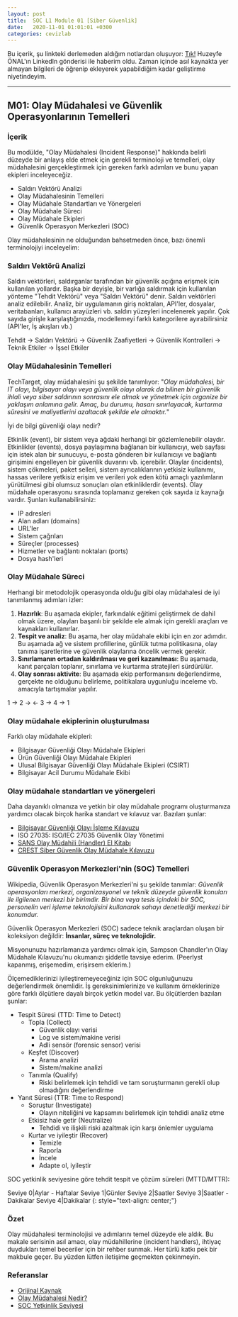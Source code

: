 ```yaml
---
layout: post
title:  SOC L1 Module 01 [Siber Güvenlik]
date:   2020-11-01 01:01:01 +0300
categories: cevizlab
---
```


Bu içerik, şu linkteki derlemeden aldığım notlardan oluşuyor: [Tık!](https://www.chiheb-chebbi.com/) Huzeyfe ÖNAL'ın LinkedIn gönderisi ile haberim oldu. Zaman içinde asıl kaynakta yer almayan bilgileri de öğrenip ekleyerek yapabildiğim kadar geliştirme niyetindeyim.

---

## **M01: Olay Müdahalesi ve Güvenlik Operasyonlarının Temelleri**

### **İçerik**

Bu modülde, "Olay Müdahalesi (Incident Response)" hakkında belirli düzeyde bir anlayış elde etmek için gerekli terminoloji ve temelleri, olay müdahalesini gerçekleştirmek için gereken farklı adımları ve bunu yapan ekipleri inceleyeceğiz.

+ Saldırı Vektörü Analizi
+ Olay Müdahalesinin Temelleri
+ Olay Müdahale Standartları ve Yönergeleri
+ Olay Müdahale Süreci
+ Olay Müdahale Ekipleri
+ Güvenlik Operasyon Merkezleri (SOC)

Olay müdahalesinin ne olduğundan bahsetmeden önce, bazı önemli terminolojiyi inceleyelim:

### **Saldırı Vektörü Analizi**

Saldırı vektörleri, saldırganlar tarafından bir güvenlik açığına erişmek için kullanılan yollardır. Başka bir deyişle, bir varlığa saldırmak için kullanılan yönteme "Tehdit Vektörü" veya "Saldırı Vektörü" denir. Saldırı vektörleri analiz edilebilir. Analiz, bir uygulamanın giriş noktaları, API'ler, dosyalar, veritabanları, kullanıcı arayüzleri vb. saldırı yüzeyleri incelenerek yapılır. Çok sayıda girişle karşılaştığınızda, modellemeyi farklı kategorilere ayırabilirsiniz (API'ler, İş akışları vb.)

Tehdit → Saldırı Vektörü → Güvenlik Zaafiyetleri → Güvenlik Kontrolleri → Teknik Etkiler → İşsel Etkiler

### **Olay Müdahalesinin Temelleri**

TechTarget, olay müdahalesini şu şekilde tanımlıyor: "*Olay müdahalesi, bir IT olayı, bilgisayar olayı veya güvenlik olayı olarak da bilinen bir güvenlik ihlali veya siber saldırının sonrasını ele almak ve yönetmek için organize bir yaklaşım anlamına gelir. Amaç, bu durumu, hasarı sınırlayacak, kurtarma süresini ve maliyetlerini azaltacak şekilde ele almaktır.*"

İyi de bilgi güvenliği olayı nedir?

Etkinlik (event), bir sistem veya ağdaki herhangi bir gözlemlenebilir olaydır. Etkinlikler (events), dosya paylaşımına bağlanan bir kullanıcıyı, web sayfası için istek alan bir sunucuyu, e-posta gönderen bir kullanıcıyı ve bağlantı girişimini engelleyen bir güvenlik duvarını vb. içerebilir. Olaylar (incidents), sistem çökmeleri, paket selleri, sistem ayrıcalıklarının yetkisiz kullanımı, hassas verilere yetkisiz erişim ve verileri yok eden kötü amaçlı yazılımların yürütülmesi gibi olumsuz sonuçları olan etkinliklerdir (events). Olay müdahale operasyonu sırasında toplamanız gereken çok sayıda iz kaynağı vardır. Şunları kullanabilirsiniz:

+ IP adresleri
+ Alan adları (domains)
+ URL'ler
+ Sistem çağrıları
+ Süreçler (processes)
+ Hizmetler ve bağlantı noktaları (ports)
+ Dosya hash'leri

### **Olay Müdahale Süreci**

Herhangi bir metodolojik operasyonda olduğu gibi olay müdahalesi de iyi tanımlanmış adımları izler:

1. **Hazırlık**: Bu aşamada ekipler, farkındalık eğitimi geliştirmek de dahil olmak üzere, olayları başarılı bir şekilde ele almak için gerekli araçları ve kaynakları kullanırlar.
2. **Tespit ve analiz**: Bu aşama, her olay müdahale ekibi için en zor adımdır. Bu aşamada ağ ve sistem profillerine, günlük tutma politikasına, olay tanıma işaretlerine ve güvenlik olaylarına öncelik vermek gerekir.
3. **Sınırlamanın ortadan kaldırılması ve geri kazanılması**: Bu aşamada, kanıt parçaları toplanır, sınırlama ve kurtarma stratejileri sürdürülür.
4. **Olay sonrası aktivite**: Bu aşamada ekip performansını değerlendirme, gerçekte ne olduğunu belirleme, politikalara uygunluğu inceleme vb. amacıyla tartışmalar yapılır.

1 → 2 → ← 3 → 4 → 1

### **Olay müdahale ekiplerinin oluşturulması**

Farklı olay müdahale ekipleri:

+ Bilgisayar Güvenliği Olayı Müdahale Ekipleri
+ Ürün Güvenliği Olayı Müdahale Ekipleri
+ Ulusal Bilgisayar Güvenliği Olayı Müdahale Ekipleri (CSIRT)
+ Bilgisayar Acil Durumu Müdahale Ekibi

### **Olay müdahale standartları ve yönergeleri**

Daha dayanıklı olmanıza ve yetkin bir olay müdahale programı oluşturmanıza yardımcı olacak birçok harika standart ve kılavuz var. Bazıları şunlar:

+ [Bilgisayar Güvenliği Olayı İşleme Kılavuzu](https://nvlpubs.nist.gov/nistpubs/SpecialPublications/NIST.SP.800-61r2.pdf)
+ ISO 27035: ISO/IEC 27035 Güvenlik Olay Yönetimi
+ [SANS Olay Müdahili (Handler) El Kitabı](https://www.sans.org/reading-room/whitepapers/incident/incident-handlers-handbook-33901)
+ [CREST Siber Güvenlik Olay Müdahale Kılavuzu](https://www.crest-approved.org/what-is-cyber-security-incident-response/index.html)

### **Güvenlik Operasyon Merkezleri'nin (SOC) Temelleri**

Wikipedia, Güvenlik Operasyon Merkezleri'ni şu şekilde tanımlar: *Güvenlik operasyonları merkezi, organizasyonel ve teknik düzeyde güvenlik konuları ile ilgilenen merkezi bir birimdir. Bir bina veya tesis içindeki bir SOC, personelin veri işleme teknolojisini kullanarak sahayı denetlediği merkezi bir konumdur.*

Güvenlik Operasyon Merkezleri (SOC) sadece teknik araçlardan oluşan bir koleksiyon değildir: **İnsanlar, süreç ve teknolojidir.**

Misyonunuzu hazırlamanıza yardımcı olmak için, Sampson Chandler'ın Olay Müdahale Kılavuzu'nu okumanızı şiddetle tavsiye ederim. (Peerlyst kapanmış, erişemedim, erişirsem eklerim.)

Ölçemediklerinizi iyileştiremeyeceğiniz için SOC olgunluğunuzu değerlendirmek önemlidir. İş gereksinimlerinize ve kullanım örneklerinize göre farklı ölçütlere dayalı birçok yetkin model var. Bu ölçütlerden bazıları şunlar:

+ Tespit Süresi (TTD: Time to Detect)
  + Topla (Collect)
    + Güvenlik olayı verisi
    + Log ve sistem/makine verisi
    + Adli sensör (forensic sensor) verisi
  + Keşfet (Discover)
    + Arama analizi
    + Sistem/makine analizi
  + Tanımla (Qualify)
    + Riski belirlemek için tehdidi ve tam soruşturmanın gerekli olup olmadığını değerlendirme
+ Yanıt Süresi (TTR: Time to Respond)
  + Soruştur (Investigate)
    + Olayın niteliğini ve kapsamını belirlemek için tehdidi analiz etme
  + Etkisiz hale getir (Neutralize)
    + Tehdidi ve ilişkili riski azaltmak için karşı önlemler uygulama
  + Kurtar ve iyileştir (Recover)
    + Temizle
    + Raporla
    + İncele
    + Adapte ol, iyileştir

SOC yetkinlik seviyesine göre tehdit tespit ve çözüm süreleri (MTTD/MTTR):

Seviye 0|Aylar - Haftalar
Seviye 1|Günler
Seviye 2|Saatler
Seviye 3|Saatler - Dakikalar
Seviye 4|Dakikalar
{: style="text-align: center;"}

### **Özet**

Olay müdahalesi terminolojisi ve adımlarını temel düzeyde ele aldık. Bu makale serisinin asıl amacı, olay müdahillerine (incident handlers), ihtiyaç duydukları temel beceriler için bir rehber sunmak. Her türlü katkı pek bir makbule geçer. Bu yüzden lütfen iletişime geçmekten çekinmeyin.

### **Referanslar**

+ [Orijinal Kaynak](https://www.chiheb-chebbi.com/incident-response-and-security-operations-fundamentals/)
+ [Olay Müdahalesi Nedir?](https://searchsecurity.techtarget.com/definition/incident-response)
+ [SOC Yetkinlik Seviyesi](https://logrhythm.com/blog/a-ctos-take-on-the-security-operations-maturity-model/)

